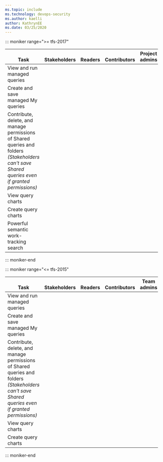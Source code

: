 ```yaml
---
ms.topic: include
ms.technology: devops-security
ms.author: kaelli
author: KathrynEE
ms.date: 03/25/2020
---
```


::: moniker range=">= tfs-2017"

<table>
<tr valign="bottom">
<th width="41%">Task</th>
<th width="15%">Stakeholders</th>
<th width="12%">Readers</th>
<th width="15%">Contributors</th>
<th width="17%">Project admins</th>
</tr>
<tbody valign="top" align="center">
<tr>
<td align="left">View and run managed queries 
</td>
<td><img src="/azure/devops/media/icons/checkmark.png" alt=""/></td>
<td><img src="/azure/devops/media/icons/checkmark.png" alt=""/></td>
<td><img src="/azure/devops/media/icons/checkmark.png" alt=""/></td>
<td><img src="/azure/devops/media/icons/checkmark.png" alt=""/></td>
</tr>
<tr>
<td align="left">Create and save managed My queries
</td>
<td><img src="/azure/devops/media/icons/checkmark.png" alt=""/></td>
<td> </td>
<td><img src="/azure/devops/media/icons/checkmark.png" alt=""/></td>
<td><img src="/azure/devops/media/icons/checkmark.png" alt=""/></td>
</tr>
<tr>
<td align="left">Contribute, delete, and manage permissions of Shared queries and folders<br/><em>(Stakeholders can't save Shared queries even if granted permissions)</em>
</td>
<td> </td>
<td> </td>
<td> </td>
<td><img src="/azure/devops/media/icons/checkmark.png" alt=""/></td>
</tr>
<tr>
<td align="left">View query charts
</td>
<td> </td>
<td><img src="/azure/devops/media/icons/checkmark.png" alt=""/></td>
<td><img src="/azure/devops/media/icons/checkmark.png" alt=""/></td>
<td><img src="/azure/devops/media/icons/checkmark.png" alt=""/></td>
</tr>
<tr>
<td align="left">Create query charts
</td>
<td> </td>
<td> </td>
<td><img src="/azure/devops/media/icons/checkmark.png" alt=""/></td>
<td><img src="/azure/devops/media/icons/checkmark.png" alt=""/></td>
</tr>
<tr>
<td align="left">Powerful semantic work-tracking search
</td>
<td><img src="/azure/devops/media/icons/checkmark.png" alt=""/></td>
<td><img src="/azure/devops/media/icons/checkmark.png" alt=""/></td>
<td><img src="/azure/devops/media/icons/checkmark.png" alt=""/></td>
<td><img src="/azure/devops/media/icons/checkmark.png" alt=""/></td>
</tr>
</tbody>
</table>
  
::: moniker-end    



::: moniker range="<= tfs-2015"

<table>
<tr valign="bottom">
<th width="41%">Task</th>
<th width="15%">Stakeholders</th>
<th width="12%">Readers</th>
<th width="15%">Contributors</th>
<th width="17%">Team admins</th>
</tr>
<tbody valign="top" align="center">
<tr>
<td align="left">View and run managed queries 
</td>
<td><img src="/azure/devops/media/icons/checkmark.png" alt=""/></td>
<td><img src="/azure/devops/media/icons/checkmark.png" alt=""/></td>
<td><img src="/azure/devops/media/icons/checkmark.png" alt=""/></td>
<td><img src="/azure/devops/media/icons/checkmark.png" alt=""/></td>
</tr>
<tr>
<td align="left">Create and save managed My queries
</td>
<td><img src="/azure/devops/media/icons/checkmark.png" alt=""/></td>
<td> </td>
<td><img src="/azure/devops/media/icons/checkmark.png" alt=""/></td>
<td><img src="/azure/devops/media/icons/checkmark.png" alt=""/></td>
</tr>
<tr>
<td align="left">Contribute, delete, and manage permissions of Shared queries and folders<br/><em>(Stakeholders can't save Shared queries even if granted permissions)</em>
</td>
<td> </td>
<td> </td>
<td> </td>
<td><img src="/azure/devops/media/icons/checkmark.png" alt=""/></td>
</tr>
<tr>
<tr>
<td align="left">View query charts
</td>
<td> </td>
<td><img src="/azure/devops/media/icons/checkmark.png" alt=""/></td>
<td><img src="/azure/devops/media/icons/checkmark.png" alt=""/></td>
<td><img src="/azure/devops/media/icons/checkmark.png" alt=""/></td>
</tr>
<tr>
<td align="left">Create query charts
</td>
<td> </td>
<td> </td>
<td><img src="/azure/devops/media/icons/checkmark.png" alt=""/></td>
<td><img src="/azure/devops/media/icons/checkmark.png" alt=""/></td>
</tr>
</tbody>
</table>
  
::: moniker-end    


